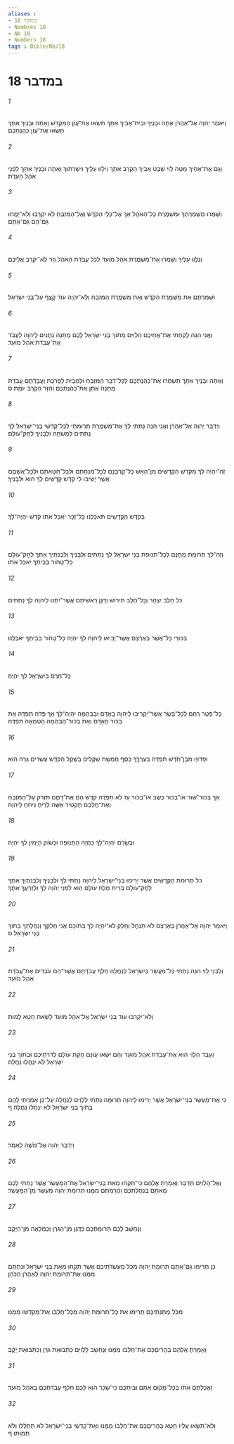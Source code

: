 ```yaml
---
aliases : 
- במדבר 18
- Nombres 18
- Nb 18
- Numbers 18
tags : Bible/Nb/18
---
```


# במדבר 18

###### 1
וַיֹּאמֶר יְהוָה אֶל־אַהֲרֹן אַתָּה וּבָנֶיךָ וּבֵית־אָבִיךָ אִתָּךְ תִּשְׂאוּ אֶת־עֲוֹן הַמִּקְדָּשׁ וְאַתָּה וּבָנֶיךָ אִתָּךְ תִּשְׂאוּ אֶת־עֲוֹן כְּהֻנַּתְכֶם׃
###### 2
וְגַם אֶת־אַחֶיךָ מַטֵּה לֵוִי שֵׁבֶט אָבִיךָ הַקְרֵב אִתָּךְ וְיִלָּווּ עָלֶיךָ וִישָׁרְתוּךָ וְאַתָּה וּבָנֶיךָ אִתָּךְ לִפְנֵי אֹהֶל הָעֵדֻת׃
###### 3
וְשָׁמְרוּ מִשְׁמַרְתְּךָ וּמִשְׁמֶרֶת כָּל־הָאֹהֶל אַךְ אֶל־כְּלֵי הַקֹּדֶשׁ וְאֶל־הַמִּזְבֵּחַ לֹא יִקְרָבוּ וְלֹא־יָמֻתוּ גַם־הֵם גַּם־אַתֶּם׃
###### 4
וְנִלְווּ עָלֶיךָ וְשָׁמְרוּ אֶת־מִשְׁמֶרֶת אֹהֶל מֹועֵד לְכֹל עֲבֹדַת הָאֹהֶל וְזָר לֹא־יִקְרַב אֲלֵיכֶם׃
###### 5
וּשְׁמַרְתֶּם אֵת מִשְׁמֶרֶת הַקֹּדֶשׁ וְאֵת מִשְׁמֶרֶת הַמִּזְבֵּחַ וְלֹא־יִהְיֶה עֹוד קֶצֶף עַל־בְּנֵי יִשְׂרָאֵל׃
###### 6
וַאֲנִי הִנֵּה לָקַחְתִּי אֶת־אֲחֵיכֶם הַלְוִיִּם מִתֹּוךְ בְּנֵי יִשְׂרָאֵל לָכֶם מַתָּנָה נְתֻנִים לַיהוָה לַעֲבֹד אֶת־עֲבֹדַת אֹהֶל מֹועֵד׃
###### 7
וְאַתָּה וּבָנֶיךָ אִתְּךָ תִּשְׁמְרוּ אֶת־כְּהֻנַּתְכֶם לְכָל־דְּבַר הַמִּזְבֵּחַ וּלְמִבֵּית לַפָּרֹכֶת וַעֲבַדְתֶּם עֲבֹדַת מַתָּנָה אֶתֵּן אֶת־כְּהֻנַּתְכֶם וְהַזָּר הַקָּרֵב יוּמָת׃ ס
###### 8
וַיְדַבֵּר יְהוָה אֶל־אַהֲרֹן וַאֲנִי הִנֵּה נָתַתִּי לְךָ אֶת־מִשְׁמֶרֶת תְּרוּמֹתָי לְכָל־קָדְשֵׁי בְנֵי־יִשְׂרָאֵל לְךָ נְתַתִּים לְמָשְׁחָה וּלְבָנֶיךָ לְחָק־עֹולָם׃
###### 9
זֶה־יִהְיֶה לְךָ מִקֹּדֶשׁ הַקֳּדָשִׁים מִן־הָאֵשׁ כָּל־קָרְבָּנָם לְכָל־מִנְחָתָם וּלְכָל־חַטָּאתָם וּלְכָל־אֲשָׁםָם אֲשֶׁר יָשִׁיבוּ לִי קֹדֶשׁ קָדָשִׁים לְךָ הוּא וּלְבָנֶיךָ׃
###### 10
בְּקֹדֶשׁ הַקֳּדָשִׁים תֹּאכֲלֶנּוּ כָּל־זָכָר יֹאכַל אֹתֹו קֹדֶשׁ יִהְיֶה־לָּךְ׃
###### 11
וְזֶה־לְּךָ תְּרוּמַת מַתָּנָם לְכָל־תְּנוּפֹת בְּנֵי יִשְׂרָאֵל לְךָ נְתַתִּים וּלְבָנֶיךָ וְלִבְנֹתֶיךָ אִתְּךָ לְחָק־עֹולָם כָּל־טָהֹור בְּבֵיתְךָ יֹאכַל אֹתֹו׃
###### 12
כֹּל חֵלֶב יִצְהָר וְכָל־חֵלֶב תִּירֹושׁ וְדָגָן רֵאשִׁיתָם אֲשֶׁר־יִתְּנוּ לַיהוָה לְךָ נְתַתִּים׃
###### 13
בִּכּוּרֵי כָּל־אֲשֶׁר בְּאַרְצָם אֲשֶׁר־יָבִיאוּ לַיהוָה לְךָ יִהְיֶה כָּל־טָהֹור בְּבֵיתְךָ יֹאכֲלֶנּוּ׃
###### 14
כָּל־חֵרֶם בְּיִשְׂרָאֵל לְךָ יִהְיֶה׃
###### 15
כָּל־פֶּטֶר רֶחֶם לְכָל־בָּשָׂר אֲשֶׁר־יַקְרִיבוּ לַיהוָה בָּאָדָם וּבַבְּהֵמָה יִהְיֶה־לָּךְ אַךְ פָּדֹה תִפְדֶּה אֵת בְּכֹור הָאָדָם וְאֵת בְּכֹור־הַבְּהֵמָה הַטְּמֵאָה תִּפְדֶּה׃
###### 16
וּפְדוּיָו מִבֶּן־חֹדֶשׁ תִּפְדֶּה בְּעֶרְךְּךָ כֶּסֶף חֲמֵשֶׁת שְׁקָלִים בְּשֶׁקֶל הַקֹּדֶשׁ עֶשְׂרִים גֵּרָה הוּא׃
###### 17
אַךְ בְּכֹור־שֹׁור אֹו־בְכֹור כֶּשֶׂב אֹו־בְכֹור עֵז לֹא תִפְדֶּה קֹדֶשׁ הֵם אֶת־דָּםָם תִּזְרֹק עַל־הַמִּזְבֵּחַ וְאֶת־חֶלְבָּם תַּקְטִיר אִשֶּׁה לְרֵיחַ נִיחֹחַ לַיהוָה׃
###### 18
וּבְשָׂרָם יִהְיֶה־לָּךְ כַּחֲזֵה הַתְּנוּפָה וּכְשֹׁוק הַיָּמִין לְךָ יִהְיֶה׃
###### 19
כֹּל תְּרוּמֹת הַקֳּדָשִׁים אֲשֶׁר יָרִימוּ בְנֵי־יִשְׂרָאֵל לַיהוָה נָתַתִּי לְךָ וּלְבָנֶיךָ וְלִבְנֹתֶיךָ אִתְּךָ לְחָק־עֹולָם בְּרִית מֶלַח עֹולָם הִוא לִפְנֵי יְהוָה לְךָ וּלְזַרְעֲךָ אִתָּךְ׃
###### 20
וַיֹּאמֶר יְהוָה אֶל־אַהֲרֹן בְּאַרְצָם לֹא תִנְחָל וְחֵלֶק לֹא־יִהְיֶה לְךָ בְּתֹוכָם אֲנִי חֶלְקְךָ וְנַחֲלָתְךָ בְּתֹוךְ בְּנֵי יִשְׂרָאֵל׃ ס
###### 21
וְלִבְנֵי לֵוִי הִנֵּה נָתַתִּי כָּל־מַעֲשֵׂר בְּיִשְׂרָאֵל לְנַחֲלָה חֵלֶף עֲבֹדָתָם אֲשֶׁר־הֵם עֹבְדִים אֶת־עֲבֹדַת אֹהֶל מֹועֵד׃
###### 22
וְלֹא־יִקְרְבוּ עֹוד בְּנֵי יִשְׂרָאֵל אֶל־אֹהֶל מֹועֵד לָשֵׂאת חֵטְא לָמוּת׃
###### 23
וְעָבַד הַלֵּוִי הוּא אֶת־עֲבֹדַת אֹהֶל מֹועֵד וְהֵם יִשְׂאוּ עֲוֹנָם חֻקַּת עֹולָם לְדֹרֹתֵיכֶם וּבְתֹוךְ בְּנֵי יִשְׂרָאֵל לֹא יִנְחֲלוּ נַחֲלָה׃
###### 24
כִּי אֶת־מַעְשַׂר בְּנֵי־יִשְׂרָאֵל אֲשֶׁר יָרִימוּ לַיהוָה תְּרוּמָה נָתַתִּי לַלְוִיִּם לְנַחֲלָה עַל־כֵּן אָמַרְתִּי לָהֶם בְּתֹוךְ בְּנֵי יִשְׂרָאֵל לֹא יִנְחֲלוּ נַחֲלָה׃ ף
###### 25
וַיְדַבֵּר יְהוָה אֶל־מֹשֶׁה לֵּאמֹר׃
###### 26
וְאֶל־הַלְוִיִּם תְּדַבֵּר וְאָמַרְתָּ אֲלֵהֶם כִּי־תִקְחוּ מֵאֵת בְּנֵי־יִשְׂרָאֵל אֶת־הַמַּעֲשֵׂר אֲשֶׁר נָתַתִּי לָכֶם מֵאִתָּם בְּנַחֲלַתְכֶם וַהֲרֵמֹתֶם מִמֶּנּוּ תְּרוּמַת יְהוָה מַעֲשֵׂר מִן־הַמַּעֲשֵׂר׃
###### 27
וְנֶחְשַׁב לָכֶם תְּרוּמַתְכֶם כַּדָּגָן מִן־הַגֹּרֶן וְכַמְלֵאָה מִן־הַיָּקֶב׃
###### 28
כֵּן תָּרִימוּ גַם־אַתֶּם תְּרוּמַת יְהוָה מִכֹּל מַעְשְׂרֹתֵיכֶם אֲשֶׁר תִּקְחוּ מֵאֵת בְּנֵי יִשְׂרָאֵל וּנְתַתֶּם מִמֶּנּוּ אֶת־תְּרוּמַת יְהוָה לְאַהֲרֹן הַכֹּהֵן׃
###### 29
מִכֹּל מַתְּנֹתֵיכֶם תָּרִימוּ אֵת כָּל־תְּרוּמַת יְהוָה מִכָּל־חֶלְבֹּו אֶת־מִקְדְּשֹׁו מִמֶּנּוּ׃
###### 30
וְאָמַרְתָּ אֲלֵהֶם בַּהֲרִיםְכֶם אֶת־חֶלְבֹּו מִמֶּנּוּ וְנֶחְשַׁב לַלְוִיִּם כִּתְבוּאַת גֹּרֶן וְכִתְבוּאַת יָקֶב׃
###### 31
וַאֲכַלְתֶּם אֹתֹו בְּכָל־מָקֹום אַתֶּם וּבֵיתְכֶם כִּי־שָׂכָר הוּא לָכֶם חֵלֶף עֲבֹדַתְכֶם בְּאֹהֶל מֹועֵד׃
###### 32
וְלֹא־תִשְׂאוּ עָלָיו חֵטְא בַּהֲרִיםְכֶם אֶת־חֶלְבֹּו מִמֶּנּוּ וְאֶת־קָדְשֵׁי בְנֵי־יִשְׂרָאֵל לֹא תְחַלְּלוּ וְלֹא תָמוּתוּ׃ ף
